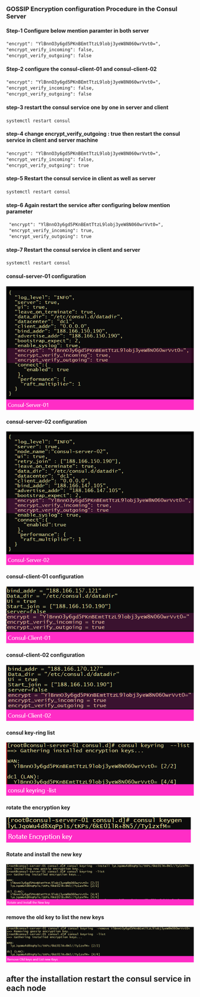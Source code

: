 <h3>GOSSIP Encryption configuration Procedure in the Consul Server</h3> 

<h4>Step-1 Configure below mention paramter in  both server </h4> 
 
    "encrypt": "YlBnnO3y6gd5PKnBEmtTtzL9lobj3yeW8N060wrVvt0=",
    "encrypt_verify_incoming": false,
    "encrypt_verify_outgoing": false  

<h4>Step-2 configure the consul-client-01 and consul-client-02 </h4>
  
    "encrypt": "YlBnnO3y6gd5PKnBEmtTtzL9lobj3yeW8N060wrVvt0=",
    "encrypt_verify_incoming": false, 
    "encrypt_verify_outgoing": false
  
<h4>step-3 restart the consul service one by one in server and client</h4>
  
    systemctl restart consul   
  
<h4>step-4 change encrypt_verify_outgoing : true then restart the consul service in client and server machine </h4> 
  
    "encrypt": "YlBnnO3y6gd5PKnBEmtTtzL9lobj3yeW8N060wrVvt0=",
    "encrypt_verify_incoming": false, 
    "encrypt_verify_outgoing": true
  
<h4>step-5 Restart the consul service in client as well as server</h4> 
  
    systemctl restart consul
  
<h4>step-6 Again restart the service after configuring below mention parameter</h4>
 
     "encrypt": "YlBnnO3y6gd5PKnBEmtTtzL9lobj3yeW8N060wrVvt0=",
     "encrypt_verify_incoming": true, 
     "encrypt_verify_outgoing": true
 
<h4>step-7  Restart the consul service in client and server</h4> 
 
    systemctl restart consul



<h4>consul-server-01 configuration</h4> 

![image](https://github.com/vijayendrar/devsecops/blob/main/Hashicorp/Consul/gossip/consul-server-01.png)



<h4>consul-server-02 configuration</h4> 

![image](https://github.com/vijayendrar/devsecops/blob/main/Hashicorp/Consul/gossip/consul-server-02.png)




<h4>consul-client-01 configuration</h4> 

![image](https://github.com/vijayendrar/devsecops/blob/main/Hashicorp/Consul/gossip/consul-client-01.png)




<h4>consul-client-02 configuration</h4> 

![image](https://github.com/vijayendrar/devsecops/blob/main/Hashicorp/Consul/gossip/consul-client-02.png)




<h4>consul key-ring list</h4> 

![image](https://github.com/vijayendrar/devsecops/blob/main/Hashicorp/Consul/gossip/consul%20keyring.png)


<h4>rotate the encryption key</h4> 

![image](https://github.com/vijayendrar/devsecops/blob/main/Hashicorp/Consul/gossip/rotate.png)



<h4>Rotate and install the new key </h4> 

![image](https://github.com/vijayendrar/devsecops/blob/main/Hashicorp/Consul/gossip/new%20kwy.png)




<h4>remove the old key to list the new keys</h4> 

![image](https://github.com/vijayendrar/devsecops/blob/main/Hashicorp/Consul/gossip/remove%20the%20keys.png)





<h2> after the installation restart the consul service in each node </h2>

















